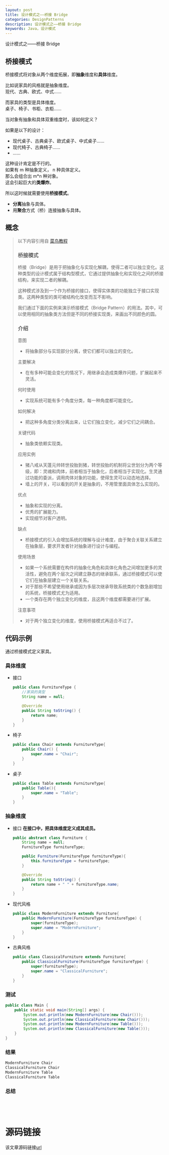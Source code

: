 ```yaml
---
layout: post
title: 设计模式之——桥接 Bridge
categories: DesignPatterns
description: 设计模式之——桥接 Bridge
keywords: Java，设计模式
---
```


设计模式之——桥接 Bridge

## 桥接模式

桥接模式将对象从两个维度拓展，即**抽象**维度和**具体**维度。<br>

比如说家具的风格就是抽象维度。<br>
现代、古典、欧式、中式……

而家具的类型是具体维度。<br>
桌子、椅子、书柜、衣柜……

当对象有抽象和具体双重维度时，该如何定义？<br>

如果是以下的设计：<br>
- 现代桌子、古典桌子、欧式桌子、中式桌子……<br>
- 现代椅子、古典椅子……<br>
- ……

这种设计肯定是不行的。<br>
如果有 m 种抽象定义， n 种具体定义。<br>
那么会组合出 m\*n 种对象。<br>
这会引起巨大的**类爆炸**。

所以这时候就需要使用**桥接模式**。<br>
- **分离**抽象与具体。
- 用**聚合**方式（桥）连接抽象与具体。

## 概念

> 以下内容引用自 [菜鸟教程](https://www.runoob.com/design-pattern/bridge-pattern.html)
> 
> ### 桥接模式
> 桥接（Bridge）是用于把抽象化与实现化解耦，使得二者可以独立变化。这种类型的设计模式属于结构型模式，它通过提供抽象化和实现化之间的桥接结构，来实现二者的解耦。
> 
> 这种模式涉及到一个作为桥接的接口，使得实体类的功能独立于接口实现类。这两种类型的类可被结构化改变而互不影响。
> 
> 我们通过下面的实例来演示桥接模式（Bridge Pattern）的用法。其中，可以使用相同的抽象类方法但是不同的桥接实现类，来画出不同颜色的圆。
> 
> ### 介绍
> 意图
> - 将抽象部分与实现部分分离，使它们都可以独立的变化。
> 
> 主要解决
> - 在有多种可能会变化的情况下，用继承会造成类爆炸问题，扩展起来不灵活。
> 
> 何时使用
> - 实现系统可能有多个角度分类，每一种角度都可能变化。
> 
> 如何解决
> - 把这种多角度分类分离出来，让它们独立变化，减少它们之间耦合。
> 
> 关键代码
> - 抽象类依赖实现类。
> 
> 应用实例
> - 猪八戒从天蓬元帅转世投胎到猪，转世投胎的机制将尘世划分为两个等级，即：灵魂和肉体，前者相当于抽象化，后者相当于实现化。生灵通过功能的委派，调用肉体对象的功能，使得生灵可以动态地选择。 
> - 墙上的开关，可以看到的开关是抽象的，不用管里面具体怎么实现的。
> 
> 优点
> - 抽象和实现的分离。 
> - 优秀的扩展能力。 
> - 实现细节对客户透明。
> 
> 缺点
> - 桥接模式的引入会增加系统的理解与设计难度，由于聚合关联关系建立在抽象层，要求开发者针对抽象进行设计与编程。
> 
> 使用场景
> - 如果一个系统需要在构件的抽象化角色和具体化角色之间增加更多的灵活性，避免在两个层次之间建立静态的继承联系，通过桥接模式可以使它们在抽象层建立一个关联关系。 
> - 对于那些不希望使用继承或因为多层次继承导致系统类的个数急剧增加的系统，桥接模式尤为适用。 
> - 一个类存在两个独立变化的维度，且这两个维度都需要进行扩展。
> 
> 注意事项
> - 对于两个独立变化的维度，使用桥接模式再适合不过了。

## 代码示例
通过桥接模式定义家具。

### 具体维度

- 接口
	```java
	public class FurnitureType {
	    //家具的类型
		String name = null;

		@Override
		public String toString() {
			return name;
		}
	}
	```
	
- 椅子
	```java
	public class Chair extends FurnitureType{
		public Chair() {
			super.name = "Chair";
		}
	}
	```

- 桌子
	```java
	public class Table extends FurnitureType{
		public Table(){
			super.name = "Table";
		}
	}
	```
	
### 抽象维度

- 接口
	**在接口中，把具体维度定义成其成员。**
	```java
	public abstract class Furniture {
		String name = null;
		FurnitureType furnitureType;

		public Furniture(FurnitureType furnitureType){
			this.furnitureType = furnitureType;
		}

		@Override
		public String toString() {
			return name + " " + furnitureType.name;
		}
	}
	```
	
- 现代风格
	```java
	public class ModernFurniture extends Furniture{
		public ModernFurniture(FurnitureType furnitureType) {
			super(furnitureType);
			super.name = "ModernFurniture";
		}
	}
	```
	
- 古典风格
	```java
	public class ClassicalFurniture extends Furniture{
		public ClassicalFurniture(FurnitureType furnitureType) {
			super(furnitureType);
			super.name = "ClassicalFurniture";
		}
	}
	```
	
### 测试
```java
public class Main {
	public static void main(String[] args) {
		System.out.println(new ModernFurniture(new Chair()));
		System.out.println(new ClassicalFurniture(new Chair()));
		System.out.println(new ModernFurniture(new Table()));
		System.out.println(new ClassicalFurniture(new Table()));
	}
}
```
	
### 结果
```java
ModernFurniture Chair
ClassicalFurniture Chair
ModernFurniture Table
ClassicalFurniture Table
```

### 总结

```java
```
```java
```
```java
```
```java
```

# 源码链接
该文章源码链接[url](url)